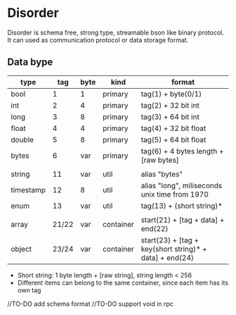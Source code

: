 # Disorder

Disorder is schema free, strong type, streamable bson like binary protocol.
It can used as communication protocol or data storage format.

## Data bype

| type      | tag   | byte | kind      | format                                                  |
| --------- | ----- | ---- | --------- | ------------------------------------------------------- |
| bool      | 1     | 1    | primary   | tag(1) + byte(0/1)                                      |
| int       | 2     | 4    | primary   | tag(2) + 32 bit int                                     |
| long      | 3     | 8    | primary   | tag(3) + 64 bit int                                     |
| float     | 4     | 4    | primary   | tag(4) + 32 bit float                                   |
| double    | 5     | 8    | primary   | tag(5) + 64 bit float                                   |
| bytes     | 6     | var  | primary   | tag(6) + 4 bytes length + [raw bytes]                   |
|           |       |      |           |                                                         |
| string    | 11    | var  | util      | alias "bytes"                                           |
| timestamp | 12    | 8    | util      | alias "long", miliseconds unix time from 1970           |
| enum      | 13    | var  | util      | tag(13) + (short string)*                               |
|           |       |      |           |                                                         |
| array     | 21/22 | var  | container | start(21) + [tag + data] + end(22)                      |
| object    | 23/24 | var  | container | start(23) + [tag + key(short string)* + data] + end(24) |

* Short string: 1 byte length + [raw string], string length < 256
* Different items can belong to the same container, since each item has its own tag

//TO-DO add schema format
//TO-DO support void in rpc